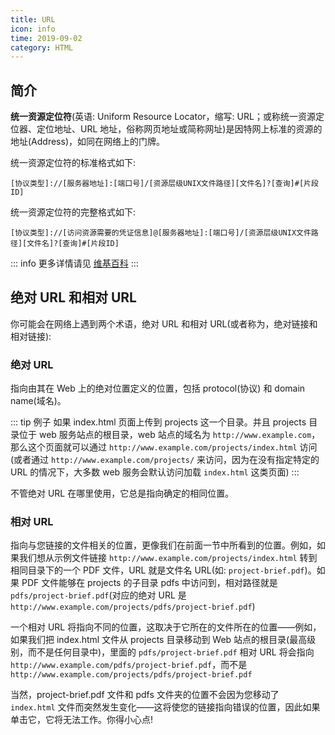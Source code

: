 ```yaml
---
title: URL
icon: info
time: 2019-09-02
category: HTML
---
```


## 简介

**统一资源定位符**(英语: Uniform Resource Locator，缩写: URL；或称统一资源定位器、定位地址、URL 地址，俗称网页地址或简称网址)是因特网上标准的资源的地址(Address)，如同在网络上的门牌。

统一资源定位符的标准格式如下:

```
[协议类型]://[服务器地址]:[端口号]/[资源层级UNIX文件路径][文件名]?[查询]#[片段ID]
```

统一资源定位符的完整格式如下:

```
[协议类型]://[访问资源需要的凭证信息]@[服务器地址]:[端口号]/[资源层级UNIX文件路径][文件名]?[查询]#[片段ID]
```

::: info
更多详情请见 [维基百科](https://zh.wikipedia.org/wiki/%E7%BB%9F%E4%B8%80%E8%B5%84%E6%BA%90%E5%AE%9A%E4%BD%8D%E7%AC%A6)
:::

## 绝对 URL 和相对 URL

你可能会在网络上遇到两个术语，绝对 URL 和相对 URL(或者称为，绝对链接和相对链接):

### 绝对 URL

指向由其在 Web 上的绝对位置定义的位置，包括 protocol(协议) 和 domain name(域名)。

::: tip 例子
如果 index.html 页面上传到 projects 这一个目录。并且 projects 目录位于 web 服务站点的根目录，web 站点的域名为 `http://www.example.com`，那么这个页面就可以通过 `http://www.example.com/projects/index.html` 访问(或者通过 `http://www.example.com/projects/` 来访问，因为在没有指定特定的 URL 的情况下，大多数 web 服务会默认访问加载 `index.html` 这类页面)
:::

不管绝对 URL 在哪里使用，它总是指向确定的相同位置。

### 相对 URL

指向与您链接的文件相关的位置，更像我们在前面一节中所看到的位置。例如，如果我们想从示例文件链接 `http://www.example.com/projects/index.html` 转到相同目录下的一个 PDF 文件，URL 就是文件名 URL(如: `project-brief.pdf`)。如果 PDF 文件能够在 projects 的子目录 pdfs 中访问到，相对路径就是 `pdfs/project-brief.pdf`(对应的绝对 URL 是 `http://www.example.com/projects/pdfs/project-brief.pdf`)

一个相对 URL 将指向不同的位置，这取决于它所在的文件所在的位置——例如，如果我们把 index.html 文件从 projects 目录移动到 Web 站点的根目录(最高级别，而不是任何目录中)，里面的 `pdfs/project-brief.pdf` 相对 URL 将会指向 `http://www.example.com/pdfs/project-brief.pdf`，而不是 `http://www.example.com/projects/pdfs/project-brief.pdf`

当然，project-brief.pdf 文件和 pdfs 文件夹的位置不会因为您移动了 `index.html` 文件而突然发生变化——这将使您的链接指向错误的位置，因此如果单击它，它将无法工作。你得小心点!

